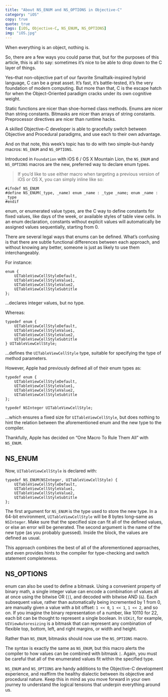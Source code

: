 ```yaml
---
title: "About NS_ENUM and NS_OPTIONS in Objective-C"
category: "iOS"
copy: true
quote: true
tags: [iOS, Objective-C, NS_ENUM, NS_OPTIONS]
img: "iOS.jpg"
---
```

When everything is an object, nothing is.

So, there are a few ways you could parse that, but for the purposes of this article, this is all to say: sometimes it’s nice to be able to drop down to the C layer of things.

Yes–that non-objective part of our favorite Smalltalk-inspired hybrid language, C can be a great asset. It’s fast, it’s battle-tested, it’s the very foundation of modern computing. But more than that, C is the escape hatch for when the Object-Oriented paradigm cracks under its own cognitive weight.

Static functions are nicer than shoe-horned class methods. Enums are nicer than string constants. Bitmasks are nicer than arrays of string constants. Preprocessor directives are nicer than runtime hacks.

A skilled Objective-C developer is able to gracefully switch between Objective and Procedural paradigms, and use each to their own advantage.

And on that note, this week’s topic has to do with two simple-but-handy macros: `NS_ENUM` and `NS_OPTIONS`.

Introduced in `Foundation` with iOS 6 / OS X Mountain Lion, the `NS_ENUM` and `NS_OPTIONS` macros are the new, preferred way to declare enum types.

> If you’d like to use either macro when targeting a previous version of iOS or OS X, you can simply inline like so:

```objc
#ifndef NS_ENUM
#define NS_ENUM(_type, _name) enum _name : _type _name; enum _name : _type
#endif
```

enum, or enumerated value types, are the C way to define constants for fixed values, like days of the week, or available styles of table view cells. In an enum declaration, constants without explicit values will automatically be assigned values sequentially, starting from 0.

There are several legal ways that enums can be defined. What’s confusing is that there are subtle functional differences between each approach, and without knowing any better, someone is just as likely to use them interchangeably.

For instance:

```objc
enum {
    UITableViewCellStyleDefault,
    UITableViewCellStyleValue1,
    UITableViewCellStyleValue2,
    UITableViewCellStyleSubtitle
};
```

…declares integer values, but no type.

Whereas:

```objc
typedef enum {
    UITableViewCellStyleDefault,
    UITableViewCellStyleValue1,
    UITableViewCellStyleValue2,
    UITableViewCellStyleSubtitle
} UITableViewCellStyle;
```

…defines the `UITableViewCellStyle` type, suitable for specifying the type of method parameters.

However, Apple had previously defined all of their enum types as:

```objc
typedef enum {
    UITableViewCellStyleDefault,
    UITableViewCellStyleValue1,
    UITableViewCellStyleValue2,
    UITableViewCellStyleSubtitle
};

typedef NSInteger UITableViewCellStyle;
```

…which ensures a fixed size for `UITableViewCellStyle`, but does nothing to hint the relation between the aforementioned enum and the new type to the compiler.

Thankfully, Apple has decided on “One Macro To Rule Them All” with `NS_ENUM`.

## NS_ENUM

Now, `UITableViewCellStyle` is declared with:

```
typedef NS_ENUM(NSInteger, UITableViewCellStyle) {
    UITableViewCellStyleDefault,
    UITableViewCellStyleValue1,
    UITableViewCellStyleValue2,
    UITableViewCellStyleSubtitle
};
```

The first argument for `NS_ENUM` is the type used to store the new type. In a 64-bit environment, `UITableViewCellStyle` will be 8 bytes long–same as `NSInteger`. Make sure that the specified size can fit all of the defined values, or else an error will be generated. The second argument is the name of the new type (as you probably guessed). Inside the block, the values are defined as usual.

This approach combines the best of all of the aforementioned approaches, and even provides hints to the compiler for type-checking and switch statement completeness.

## NS_OPTIONS

enum can also be used to define a bitmask. Using a convenient property of binary math, a single integer value can encode a combination of values all at once using the bitwise OR (`|`), and decoded with bitwise AND (`&`). Each subsequent value, rather than automatically being incremented by 1 from 0, are manually given a value with a bit offset: `1 << 0`, `1 << 1`, `1 << 2`, and so on. If you imagine the binary representation of a number, like 10110 for 22, each bit can be thought to represent a single boolean. In `UIKit`, for example, `UIViewAutoresizing` is a bitmask that can represent any combination of flexible top, bottom, left, and right margins, or width and height.

Rather than `NS_ENUM`, bitmasks should now use the `NS_OPTIONS` macro.

The syntax is exactly the same as `NS_ENUM`, but this macro alerts the compiler to how values can be combined with bitmask `|`. Again, you must be careful that all of the enumerated values fit within the specified type.

`NS_ENUM` and `NS_OPTIONS` are handy additions to the Objective-C development experience, and reaffirm the healthy dialectic between its objective and procedural nature. Keep this in mind as you move forward in your own journey to understand the logical tensions that underpin everything around us.
